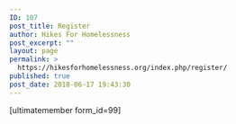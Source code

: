 ```yaml
---
ID: 107
post_title: Register
author: Hikes For Homelessness
post_excerpt: ""
layout: page
permalink: >
  https://hikesforhomelessness.org/index.php/register/
published: true
post_date: 2018-06-17 19:43:30
---
```

[ultimatemember form_id=99]